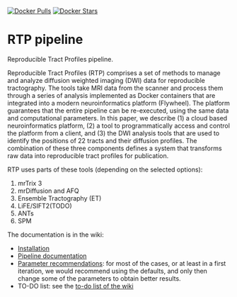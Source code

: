 [![Docker Pulls](https://img.shields.io/docker/pulls/scitran/afq-pipeline.svg)](https://hub.docker.com/r/scitran/afq-pipeline/)
[![Docker Stars](https://img.shields.io/docker/stars/scitran/afq-pipeline.svg)](https://hub.docker.com/r/scitran/afq-pipeline/)

# RTP pipeline
Reproducible Tract Profiles pipeline. 

Reproducible Tract Profiles (RTP) comprises a set of methods to manage and analyze diffusion weighted imaging (DWI) data for reproducible tractography. The tools take MRI data from the scanner and process them through a series of analysis implemented as Docker containers that are integrated into a modern neuroinformatics platform (Flywheel). The platform guarantees that the entire pipeline can be re-executed, using the same data and computational parameters. In this paper, we describe (1) a cloud based neuroinformatics platform, (2) a tool to programmatically access and control the platform from a client, and (3) the DWI analysis tools that are used to identify the positions of 22 tracts and their diffusion profiles. The combination of these three components defines a system that transforms raw data into reproducible tract profiles for publication.

RTP uses parts of these tools (depending on the selected options):
1. mrTrix 3 
2. mrDiffusion and AFQ
3. Ensemble Tractography (ET)
4. LiFE/SIFT2(TODO)
5. ANTs
6. SPM


The documentation is in the wiki:
* [Installation](https://github.com/vistalab/RTP-pipeline/wiki/Installation)
* [Pipeline documentation](https://github.com/vistalab/RTP-pipeline/wiki/Pipeline-steps)
* [Parameter recommendations](https://github.com/vistalab/RTP-pipeline/wiki/Parameter-recommendations): for most of the cases, or at least in a first iteration, we would recommend using the defaults, and only then change some of the parameters to obtain better results. 
* TO-DO list: see the [to-do list of the wiki](https://github.com/vistalab/RTP-pipeline/wiki/TO-DO)
